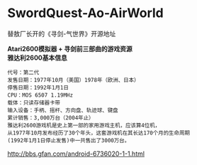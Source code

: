 # SwordQuest-Ao-AirWorld
替敖厂长开的《寻剑-气世界》开源地址

**Atari2600模拟器 + 寻剑前三部曲的游戏资源**  
**雅达利2600基本信息**  
```类型：电视游戏操作台  
代号：第二代  
发售日期：1977年10月（美国）1978年（欧洲、日本）  
停售日期：1992年1月1日  
CPU：MOS 6507 1.19MHz  
载体：只读存储器卡带  
输入设备：手柄、摇杆、方向盘、轨迹球、键盘  
累计销售：3,000万台（2004年止）  
雅达利2600游戏机是史上第一部的家用游戏主机，应该算4位机，  
从1977年10月发布经历了30个年头，这套游戏机在其长达170个月的生命周期  
(1992年1月1日停止发售)中一共售出了3000万台。  
```
http://bbs.gfan.com/android-6736020-1-1.html
